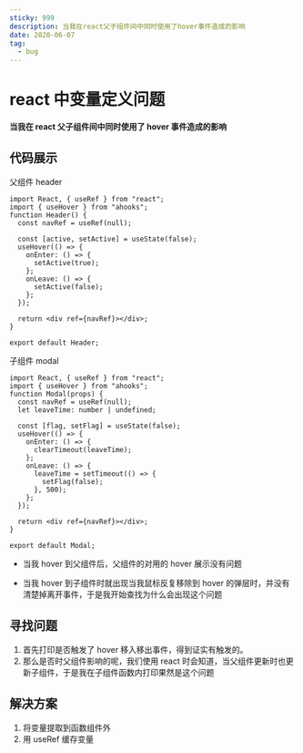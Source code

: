 ```yaml
---
sticky: 999
description: 当我在react父子组件间中同时使用了hover事件造成的影响
date: 2020-06-07
tag:
  - bug
---
```


# react 中变量定义问题

**当我在 react 父子组件间中同时使用了 hover 事件造成的影响**

## 代码展示

父组件 header

```tsx
import React, { useRef } from "react";
import { useHover } from "ahooks";
function Header() {
  const navRef = useRef(null);

  const [active, setActive] = useState(false);
  useHover(() => {
    onEnter: () => {
      setActive(true);
    };
    onLeave: () => {
      setActive(false);
    };
  });

  return <div ref={navRef}></div>;
}

export default Header;
```

子组件 modal

```tsx
import React, { useRef } from "react";
import { useHover } from "ahooks";
function Modal(props) {
  const navRef = useRef(null);
  let leaveTime: number | undefined;

  const [flag, setFlag] = useState(false);
  useHover(() => {
    onEnter: () => {
      clearTimeout(leaveTime);
    };
    onLeave: () => {
      leaveTime = setTimeout(() => {
        setFlag(false);
      }, 500);
    };
  });

  return <div ref={navRef}></div>;
}

export default Modal;
```

- 当我 hover 到父组件后，父组件的对用的 hover 展示没有问题

- 当我 hover 到子组件时就出现当我鼠标反复移除到 hover 的弹层时，并没有清楚掉离开事件，于是我开始查找为什么会出现这个问题

## 寻找问题

1. 首先打印是否触发了 hover 移入移出事件，得到证实有触发的。
2. 那么是否时父组件影响的呢，我们使用 react 时会知道，当父组件更新时也更新子组件，于是我在子组件函数内打印果然是这个问题

## 解决方案

1. 将变量提取到函数组件外
2. 用 useRef 缓存变量
